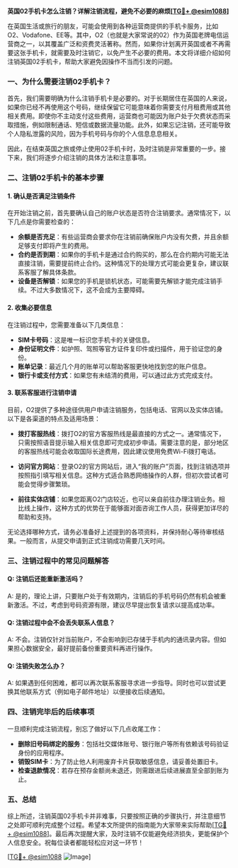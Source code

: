 **英国02手机卡怎么注销？详解注销流程，避免不必要的麻烦[[TG💪+ @esim1088](https://t.me/s/esim1088)]**

在英国生活或旅行的朋友，可能会使用到各种运营商提供的手机卡服务，比如O2、Vodafone、EE等。其中，O2（也就是大家常说的02）作为英国老牌电信运营商之一，以其覆盖广泛和资费灵活著称。然而，如果你计划离开英国或者不再需要这张手机卡，就需要及时注销它，以免产生不必要的费用。本文将详细介绍如何注销英国02手机卡，帮助大家避免因操作不当而引发的问题。

### 一、为什么需要注销02手机卡？

首先，我们需要明确为什么注销手机卡是必要的。对于长期居住在英国的人来说，如果你已经不再使用这个号码，继续保留它可能意味着你需要支付月租费用或其他相关费用。即使你不主动支付这些费用，运营商也可能因为账户处于欠费状态而采取措施，例如限制通话、短信或数据流量功能。此外，如果忘记注销，还可能导致个人隐私泄露的风险，因为手机号码与你的个人信息息息相关。

因此，在结束英国之旅或停止使用02手机卡时，及时注销是非常重要的一步。接下来，我们将逐步介绍注销的具体方法和注意事项。

### 二、注销02手机卡的基本步骤

#### 1. 确认是否满足注销条件

在开始注销之前，首先要确认自己的账户状态是否符合注销要求。通常情况下，以下几点是你需要检查的：

- **余额是否充足**：有些运营商会要求你在注销前确保账户内没有欠费，并且余额足够支付即将产生的费用。
- **合约是否到期**：如果你的手机卡是通过合约购买的，那么在合约期内可能无法直接注销，需要提前终止合约。这种情况下的处理方式可能会更复杂，建议联系客服了解具体条款。
- **设备是否解锁**：如果您的手机是锁机状态，可能需要先解锁才能完成注销手续。不过大多数情况下，这不会成为主要障碍。

#### 2. 收集必要信息

在注销过程中，您需要准备以下几类信息：

- **SIM卡号码**：这是唯一标识您手机卡的关键信息。
- **身份证明文件**：如护照、驾照等官方证件复印件或扫描件，用于验证您的身份。
- **账单记录**：最近几个月的账单可以帮助客服更快地找到您的账户信息。
- **银行卡或支付方式**：如果您有未结清的费用，可以通过此方式完成支付。

#### 3. 联系客服进行注销申请

目前，O2提供了多种途径供用户申请注销服务，包括电话、官网以及实体店铺。以下是各渠道的特点及适用场景：

- **拨打客服热线**：拨打O2的官方客服热线是最直接的方式之一。通常情况下，只需按照语音提示输入相关信息即可完成初步申请。需要注意的是，部分地区的客服热线可能会收取国际长途费用，因此建议使用免费Wi-Fi拨打电话。
  
- **访问官方网站**：登录O2的官方网站后，进入“我的账户”页面，找到注销选项并按照指引填写相关信息。这种方式适合熟悉网络操作的人群，但初次尝试者可能会觉得步骤繁琐。

- **前往实体店铺**：如果您距离O2门店较近，也可以亲自前往办理注销业务。相比线上操作，这种方式的优势在于能够面对面咨询工作人员，获得更加详尽的帮助和支持。

无论选择哪种方式，请务必准备好上述提到的各项资料，并保持耐心等待审核结果。一般而言，从提交申请到正式注销成功需要几天时间。

### 三、注销过程中的常见问题解答

#### Q: 注销后还能重新激活吗？
A: 是的，理论上讲，只要账户处于有效期内，注销后的手机号码仍然有机会被重新激活。不过，考虑到号码资源有限，建议尽早提出恢复请求以提高成功率。

#### Q: 注销过程中会不会丢失联系人信息？
A: 不会。注销仅针对当前账户，不会影响到已存储于手机内的通讯录内容。但如果担心数据安全，最好提前备份重要资料再进行操作。

#### Q: 注销失败怎么办？
A: 如果遇到任何困难，都可以再次联系客服寻求进一步指导。同时也可以尝试更换其他联系方式（例如电子邮件地址）以便接收后续通知。

### 四、注销完毕后的后续事项

一旦顺利完成注销流程，别忘了做好以下几点收尾工作：

- **删除旧号码绑定的服务**：包括社交媒体账号、银行账户等所有依赖该号码验证身份的应用程序。
- **销毁SIM卡**：为了防止他人利用废弃卡片获取敏感信息，请妥善处置旧卡。
- **检查退款情况**：若存在预存金额尚未退还，则需跟进后续进展直至全部到账为止。

### 五、总结

综上所述，注销英国02手机卡并非难事，只要按照正确的步骤执行，并注意细节之处即可顺利完成整个过程。希望本文所提供的指南能为大家带来实际帮助[[TG💪+ @esim1088](https://t.me/s/esim1088)]。最后再次提醒大家，及时注销不仅能避免经济损失，更能保护个人信息安全。祝每位读者都能轻松应对这一环节！

[[TG💪+ @esim1088](https://t.me/s/esim1088) ![Image](https://i.postimg.cc/4NQfJmqS/Snipaste-2025-05-13-00-14-12.png)]